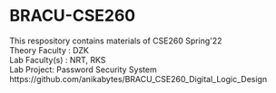 # BRACU-CSE260
<html>
  <body>
  This respository contains materials of CSE260 Spring'22 <br/>
  Theory Faculty : DZK <br/>
  Lab Faculty(s) : NRT, RKS <br/>
  Lab Project: Password Security System <br/>
  https://github.com/anikabytes/BRACU_CSE260_Digital_Logic_Design
  </body>
</html>
